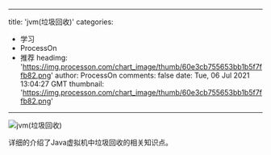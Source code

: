 
---
title: 'jvm(垃圾回收)'
categories: 
 - 学习
 - ProcessOn
 - 推荐
headimg: 'https://img.processon.com/chart_image/thumb/60e3cb755653bb1b5f7ffb82.png'
author: ProcessOn
comments: false
date: Tue, 06 Jul 2021 13:04:27 GMT
thumbnail: 'https://img.processon.com/chart_image/thumb/60e3cb755653bb1b5f7ffb82.png'
---

<div>   
<img class="thumb" alt="jvm(垃圾回收)" src="https://img.processon.com/chart_image/thumb/60e3cb755653bb1b5f7ffb82.png" referrerpolicy="no-referrer">
<p>详细的介绍了Java虚拟机中垃圾回收的相关知识点。</p>  
</div>
            
